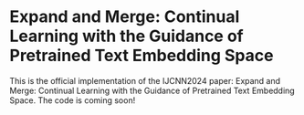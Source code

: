 # Expand and Merge: Continual Learning with the Guidance of Pretrained Text Embedding Space
This is the official implementation of the IJCNN2024 paper: Expand and Merge: Continual Learning with the Guidance of Pretrained Text Embedding Space. The code is coming soon!
